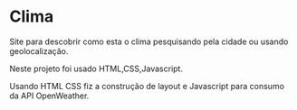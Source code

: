 # Clima
Site para descobrir como esta o clima pesquisando pela cidade ou usando geolocalização.

Neste projeto foi usado HTML,CSS,Javascript.

Usando HTML CSS fiz a construção de layout e Javascript para consumo da API OpenWeather.
